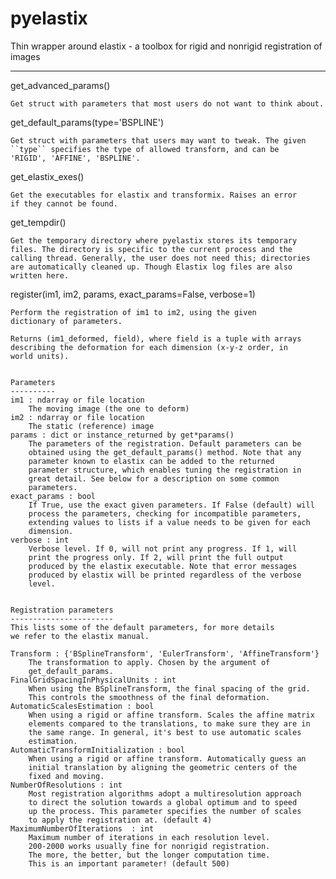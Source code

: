 # pyelastix
Thin wrapper around elastix - a toolbox for rigid and nonrigid registration of images

----

get_advanced_params()

    Get struct with parameters that most users do not want to think about.
    

get_default_params(type='BSPLINE')
    
    Get struct with parameters that users may want to tweak. The given
    ``type`` specifies the type of allowed transform, and can be
    'RIGID', 'AFFINE', 'BSPLINE'.
    

get_elastix_exes()

    Get the executables for elastix and transformix. Raises an error
    if they cannot be found.
    

get_tempdir()

    Get the temporary directory where pyelastix stores its temporary
    files. The directory is specific to the current process and the
    calling thread. Generally, the user does not need this; directories
    are automatically cleaned up. Though Elastix log files are also
    written here.
    

register(im1, im2, params, exact_params=False, verbose=1)
    
    Perform the registration of im1 to im2, using the given 
    dictionary of parameters.
    
    Returns (im1_deformed, field), where field is a tuple with arrays
    describing the deformation for each dimension (x-y-z order, in 
    world units).
    
    
    Parameters
    ----------
    im1 : ndarray or file location
        The moving image (the one to deform)
    im2 : ndarray or file location
        The static (reference) image
    params : dict or instance_returned by get*params()
        The parameters of the registration. Default parameters can be
        obtained using the get_default_params() method. Note that any
        parameter known to elastix can be added to the returned 
        parameter structure, which enables tuning the registration in 
        great detail. See below for a description on some common 
        parameters.
    exact_params : bool
        If True, use the exact given parameters. If False (default) will
        process the parameters, checking for incompatible parameters,
        extending values to lists if a value needs to be given for each
        dimension.
    verbose : int
        Verbose level. If 0, will not print any progress. If 1, will
        print the progress only. If 2, will print the full output
        produced by the elastix executable. Note that error messages
        produced by elastix will be printed regardless of the verbose 
        level.
    
    
    Registration parameters 
    -----------------------
    This lists some of the default parameters, for more details
    we refer to the elastix manual.
    
    Transform : {'BSplineTransform', 'EulerTransform', 'AffineTransform'}
        The transformation to apply. Chosen by the argument of 
        get_default_params.
    FinalGridSpacingInPhysicalUnits : int
        When using the BSplineTransform, the final spacing of the grid.
        This controls the smoothness of the final deformation.
    AutomaticScalesEstimation : bool
        When using a rigid or affine transform. Scales the affine matrix
        elements compared to the translations, to make sure they are in
        the same range. In general, it's best to use automatic scales
        estimation.
    AutomaticTransformInitialization : bool
        When using a rigid or affine transform. Automatically guess an
        initial translation by aligning the geometric centers of the 
        fixed and moving.
    NumberOfResolutions : int
        Most registration algorithms adopt a multiresolution approach
        to direct the solution towards a global optimum and to speed
        up the process. This parameter specifies the number of scales
        to apply the registration at. (default 4)
    MaximumNumberOfIterations  : int
        Maximum number of iterations in each resolution level.
        200-2000 works usually fine for nonrigid registration.
        The more, the better, but the longer computation time.
        This is an important parameter! (default 500)
    
    

